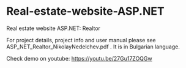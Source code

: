 # Real-estate-website-ASP.NET
Real estate website ASP.NET: Realtor

For project details, project info and user manual please see ASP_NET_Realtor_NikolayNedelchev.pdf .
It is in Bulgarian language.

Check demo on youtube:
https://youtu.be/27Gu17ZOQGw

